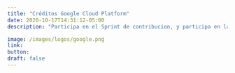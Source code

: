 ```yaml
---
title: "Créditos Google Cloud Platform"
date: 2020-10-17T14:31:12-05:00
description: "Participa en el Sprint de contribucion, y participa en la rifa de créditos de $100dls en Google Cloud Platform"

image: /images/logos/google.png
link: 
button: 
draft: false
---
```


